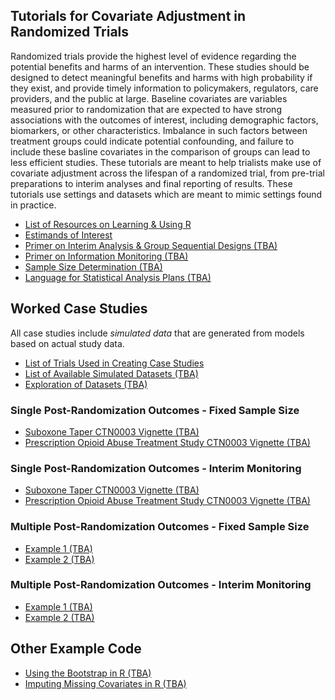 ## Tutorials for Covariate Adjustment in Randomized Trials

Randomized trials provide the highest level of evidence regarding the potential benefits and harms of an intervention. These studies should be designed to detect meaningful benefits and harms with high probability if they exist, and provide timely information to policymakers, regulators, care providers, and the public at large. Baseline covariates are variables measured prior to randomization that are expected to have strong associations with the outcomes of interest, including demographic factors, biomarkers, or other characteristics. Imbalance in such factors between treatment groups could indicate potential confounding, and failure to include these basline covariates in the comparison of groups can lead to less efficient studies. These tutorials are meant to help trialists make use of covariate adjustment across the lifespan of a randomized trial, from pre-trial preparations to interim analyses and final reporting of results. These tutorials use settings and datasets which are meant to mimic settings found in practice.

  - [List of Resources on Learning & Using R](https://jbetz-jhu.github.io/CovariateAdjustmentTutorial/Resources_learning_using_R.html)
  - [Estimands of Interest](https://jbetz-jhu.github.io/CovariateAdjustmentTutorial/Estimands_of_Interest.html)
  - [Primer on Interim Analysis & Group Sequential Designs (TBA)](https://github.com/jbetz-jhu/CovariateAdjustmentTutorial)
  - [Primer on Information Monitoring (TBA)](https://github.com/jbetz-jhu/CovariateAdjustmentTutorial)
  - [Sample Size Determination (TBA)](https://github.com/jbetz-jhu/CovariateAdjustmentTutorial)
  - [Language for Statistical Analysis Plans (TBA)](https://github.com/jbetz-jhu/CovariateAdjustmentTutorial)
  
 
## Worked Case Studies

All case studies include *simulated data* that are generated from models based on actual study data. 

  - [List of Trials Used in Creating Case Studies](https://jbetz-jhu.github.io/CovariateAdjustmentTutorial/Description_of_Case_Studies.html)
  - [List of Available Simulated Datasets (TBA)](https://github.com/jbetz-jhu/CovariateAdjustmentTutorial)
  - [Exploration of Datasets (TBA)](https://github.com/jbetz-jhu/CovariateAdjustmentTutorial)

### Single Post-Randomization Outcomes - Fixed Sample Size

 - [Suboxone Taper CTN0003 Vignette (TBA)](https://github.com/jbetz-jhu/CovariateAdjustmentTutorial)
 - [Prescription Opioid Abuse Treatment Study CTN0003 Vignette (TBA)](https://github.com/jbetz-jhu/CovariateAdjustmentTutorial)


### Single Post-Randomization Outcomes - Interim Monitoring

 - [Suboxone Taper CTN0003 Vignette (TBA)](https://github.com/jbetz-jhu/CovariateAdjustmentTutorial)
 - [Prescription Opioid Abuse Treatment Study CTN0003 Vignette (TBA)](https://github.com/jbetz-jhu/CovariateAdjustmentTutorial)


### Multiple Post-Randomization Outcomes - Fixed Sample Size

 - [Example 1 (TBA)](https://github.com/jbetz-jhu/CovariateAdjustmentTutorial)
 - [Example 2 (TBA)](https://github.com/jbetz-jhu/CovariateAdjustmentTutorial)


### Multiple Post-Randomization Outcomes - Interim Monitoring

 - [Example 1 (TBA)](https://github.com/jbetz-jhu/CovariateAdjustmentTutorial)
 - [Example 2 (TBA)](https://github.com/jbetz-jhu/CovariateAdjustmentTutorial)

## Other Example Code

  - [Using the Bootstrap in R (TBA)](https://github.com/jbetz-jhu/CovariateAdjustmentTutorial)
  - [Imputing Missing Covariates in R (TBA)](https://github.com/jbetz-jhu/CovariateAdjustmentTutorial)
